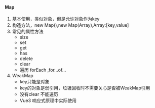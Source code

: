 #### Map
1. 基本使用，类似对象，但是允许对象作为key
2. 构造方法，new Map(),new Map(Array),Array:[key,value]
3. 常见的属性方法
   - size
   - set
   - get
   - has
   - delete
   - clear
   - 遍历 forEach ,for...of...
4. WeakMap
   - key只能是对象
   - key的对象是弱引用，垃圾回收时不需要关心是否被WeakMap引用
   - 没有clear 不能遍历
   - Vue3 响应式原理中实际使用
